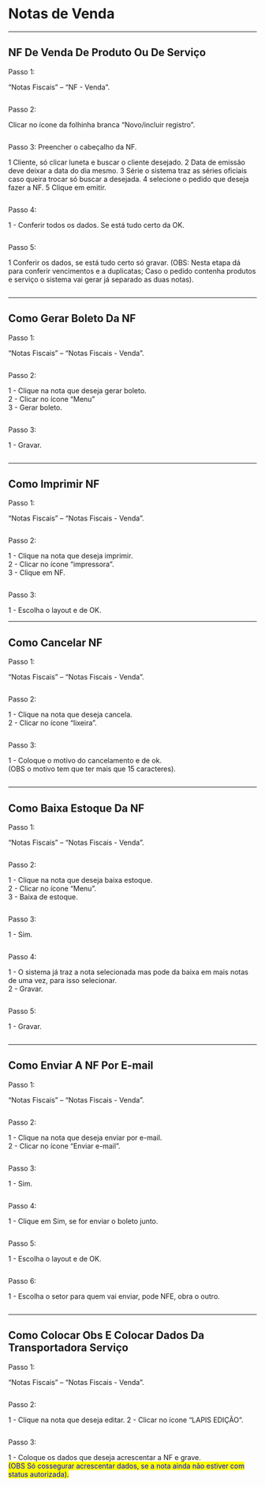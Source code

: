 # Notas de Venda

***

## NF De Venda De Produto Ou De Serviço

Passo 1:

“Notas Fiscais” – “NF - Venda”.

<figure><img src="../../.gitbook/assets/image (9).png" alt=""><figcaption></figcaption></figure>

Passo 2:

Clicar no ícone da folhinha branca “Novo/incluir registro”.

<figure><img src="../../.gitbook/assets/image (1) (1).png" alt=""><figcaption></figcaption></figure>

Passo 3: Preencher o cabeçalho da NF.

1 Cliente, só clicar luneta e buscar o cliente desejado. 2 Data de emissão deve deixar a data do dia mesmo. 3 Série o sistema traz as séries oficiais caso queira trocar só buscar a desejada. 4 selecione o pedido que deseja fazer a NF. 5 Clique em emitir.

<figure><img src="../../.gitbook/assets/image (2) (1).png" alt=""><figcaption></figcaption></figure>

Passo 4:

1 - Conferir todos os dados. Se está tudo certo da OK.

<figure><img src="../../.gitbook/assets/image (3) (1).png" alt=""><figcaption></figcaption></figure>



Passo 5:

1 Conferir os dados, se está tudo certo só gravar. (OBS: Nesta etapa dá para conferir vencimentos e a duplicatas; Caso o pedido contenha produtos e serviço o sistema vai gerar já separado as duas notas).

<figure><img src="../../.gitbook/assets/image (4) (1).png" alt=""><figcaption></figcaption></figure>

***

## Como Gerar Boleto Da NF

Passo 1:

“Notas Fiscais” – “Notas Fiscais - Venda”.

<figure><img src="../../.gitbook/assets/image (5) (1).png" alt=""><figcaption></figcaption></figure>

Passo 2:

1 - Clique na nota que deseja gerar boleto.\
2 - Clicar no ícone “Menu”\
3 - Gerar boleto.

<figure><img src="../../.gitbook/assets/image (6) (1).png" alt=""><figcaption></figcaption></figure>

Passo 3:

1 - Gravar.

<figure><img src="../../.gitbook/assets/image (7) (1).png" alt=""><figcaption></figcaption></figure>

***

## Como Imprimir NF

Passo 1:

“Notas Fiscais” – “Notas Fiscais - Venda”.

<figure><img src="../../.gitbook/assets/image (8) (1).png" alt=""><figcaption></figcaption></figure>

Passo 2:

1 - Clique na nota que deseja imprimir.\
2 - Clicar no ícone “impressora”.\
3 - Clique em NF.

<figure><img src="../../.gitbook/assets/image (9) (1).png" alt=""><figcaption></figcaption></figure>

Passo 3:

1 - Escolha o layout e de OK.

***

## Como Cancelar NF

Passo 1:

“Notas Fiscais” – “Notas Fiscais - Venda”.

<figure><img src="../../.gitbook/assets/image (10).png" alt=""><figcaption></figcaption></figure>

Passo 2:

1 - Clique na nota que deseja cancela.\
2 - Clicar no ícone “lixeira”.

<figure><img src="../../.gitbook/assets/image (11).png" alt=""><figcaption></figcaption></figure>

Passo 3:

1 - Coloque o motivo do cancelamento e de ok.\
(OBS o motivo tem que ter mais que 15 caracteres).

<figure><img src="../../.gitbook/assets/image (12).png" alt=""><figcaption></figcaption></figure>

***

## Como Baixa Estoque Da NF

Passo 1:

“Notas Fiscais” – “Notas Fiscais - Venda”.

<figure><img src="../../.gitbook/assets/image (13).png" alt=""><figcaption></figcaption></figure>

Passo 2:

1 - Clique na nota que deseja baixa estoque.\
2 - Clicar no ícone “Menu”.\
3 - Baixa de estoque.

<figure><img src="../../.gitbook/assets/image (14).png" alt=""><figcaption></figcaption></figure>

Passo 3:

1 - Sim.

<figure><img src="../../.gitbook/assets/image (15).png" alt=""><figcaption></figcaption></figure>

Passo 4:

1 - O sistema já traz a nota selecionada mas pode da baixa em mais notas de uma vez, para isso selecionar.\
2 - Gravar.

<figure><img src="../../.gitbook/assets/image (16).png" alt=""><figcaption></figcaption></figure>

Passo 5:

1 - Gravar.

<figure><img src="../../.gitbook/assets/image (17).png" alt=""><figcaption></figcaption></figure>

***

## Como Enviar A NF Por E-mail

Passo 1:

“Notas Fiscais” – “Notas Fiscais - Venda”.

<figure><img src="../../.gitbook/assets/image (18).png" alt=""><figcaption></figcaption></figure>

Passo 2:

1 - Clique na nota que deseja enviar por e-mail.\
2 - Clicar no ícone “Enviar e-mail”.

<figure><img src="../../.gitbook/assets/image (19).png" alt=""><figcaption></figcaption></figure>

Passo 3:

1 - Sim.

<figure><img src="../../.gitbook/assets/image (20).png" alt=""><figcaption></figcaption></figure>

Passo 4:

1 - Clique em Sim, se for enviar o boleto junto.

<figure><img src="../../.gitbook/assets/image (21).png" alt=""><figcaption></figcaption></figure>

Passo 5:

1 - Escolha o layout e de OK.

<figure><img src="../../.gitbook/assets/image (22).png" alt=""><figcaption></figcaption></figure>

Passo 6:

1 - Escolha o setor para quem vai enviar, pode NFE, obra o outro.

<figure><img src="../../.gitbook/assets/image (23).png" alt=""><figcaption></figcaption></figure>

***

## Como Colocar Obs E Colocar Dados Da Transportadora Serviço

Passo 1:

“Notas Fiscais” – “Notas Fiscais - Venda”.

<figure><img src="../../.gitbook/assets/image (24).png" alt=""><figcaption></figcaption></figure>

Passo 2:

1 - Clique na nota que deseja editar. 2 - Clicar no ícone “LAPIS EDIÇÃO”.

<figure><img src="../../.gitbook/assets/image (25).png" alt=""><figcaption></figcaption></figure>

Passo 3:

1 - Coloque os dados que deseja acrescentar a NF e grave.\
<mark style="color:blue;">(OBS Só cossegurar acrescentar dados, se a nota ainda não estiver com status autorizada).</mark>

<figure><img src="../../.gitbook/assets/image (555).png" alt=""><figcaption></figcaption></figure>
